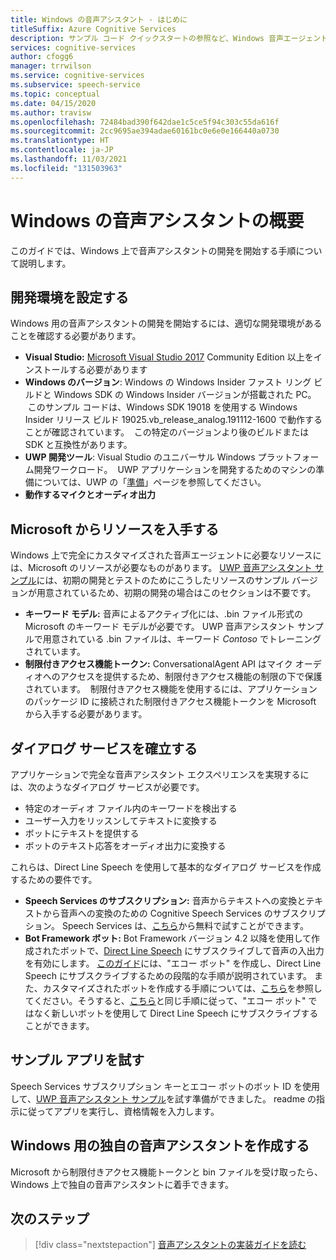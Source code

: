 ```yaml
---
title: Windows の音声アシスタント - はじめに
titleSuffix: Azure Cognitive Services
description: サンプル コード クイックスタートの参照など、Windows 音声エージェントの開発を開始する手順。
services: cognitive-services
author: cfogg6
manager: trrwilson
ms.service: cognitive-services
ms.subservice: speech-service
ms.topic: conceptual
ms.date: 04/15/2020
ms.author: travisw
ms.openlocfilehash: 72484bad390f642dae1c5ce5f94c303c55da616f
ms.sourcegitcommit: 2cc9695ae394adae60161bc0e6e0e166440a0730
ms.translationtype: HT
ms.contentlocale: ja-JP
ms.lasthandoff: 11/03/2021
ms.locfileid: "131503963"
---
```

# <a name="getting-started-with-voice-assistants-on-windows"></a>Windows の音声アシスタントの概要

このガイドでは、Windows 上で音声アシスタントの開発を開始する手順について説明します。

## <a name="set-up-your-development-environment"></a>開発環境を設定する

Windows 用の音声アシスタントの開発を開始するには、適切な開発環境があることを確認する必要があります。

- **Visual Studio:** [Microsoft Visual Studio 2017](https://visualstudio.microsoft.com/) Community Edition 以上をインストールする必要があります
- **Windows のバージョン**: Windows の Windows Insider ファスト リング ビルドと Windows SDK の Windows Insider バージョンが搭載された PC。  このサンプル コードは、Windows SDK 19018 を使用する Windows Insider リリース ビルド 19025.vb_release_analog.191112-1600 で動作することが確認されています。  この特定のバージョンより後のビルドまたは SDK と互換性があります。
- **UWP 開発ツール**: Visual Studio のユニバーサル Windows プラットフォーム開発ワークロード。  UWP アプリケーションを開発するためのマシンの準備については、UWP の「[準備](/windows/uwp/get-started/get-set-up)」ページを参照してください。
- **動作するマイクとオーディオ出力**

## <a name="obtain-resources-from-microsoft"></a>Microsoft からリソースを入手する

Windows 上で完全にカスタマイズされた音声エージェントに必要なリソースには、Microsoft のリソースが必要なものがあります。 [UWP 音声アシスタント サンプル](windows-voice-assistants-faq.yml#the-uwp-voice-assistant-sample)には、初期の開発とテストのためにこうしたリソースのサンプル バージョンが用意されているため、初期の開発の場合はこのセクションは不要です。

- **キーワード モデル:** 音声によるアクティブ化には、.bin ファイル形式の Microsoft のキーワード モデルが必要です。 UWP 音声アシスタント サンプルで用意されている .bin ファイルは、キーワード *Contoso* でトレーニングされています。
- **制限付きアクセス機能トークン:** ConversationalAgent API はマイク オーディオへのアクセスを提供するため、制限付きアクセス機能の制限の下で保護されています。  制限付きアクセス機能を使用するには、アプリケーションのパッケージ ID に接続された制限付きアクセス機能トークンを Microsoft から入手する必要があります。

## <a name="establish-a-dialog-service"></a>ダイアログ サービスを確立する

アプリケーションで完全な音声アシスタント エクスペリエンスを実現するには、次のようなダイアログ サービスが必要です。

- 特定のオーディオ ファイル内のキーワードを検出する
- ユーザー入力をリッスンしてテキストに変換する
- ボットにテキストを提供する
- ボットのテキスト応答をオーディオ出力に変換する

これらは、Direct Line Speech を使用して基本的なダイアログ サービスを作成するための要件です。

- **Speech Services のサブスクリプション:** 音声からテキストへの変換とテキストから音声への変換のための Cognitive Speech Services のサブスクリプション。 Speech Services は、[こちら](./overview.md#try-the-speech-service-for-free)から無料で試すことができます。
- **Bot Framework ボット:** Bot Framework バージョン 4.2 以降を使用して作成されたボットで、[Direct Line Speech](./direct-line-speech.md) にサブスクライブして音声の入出力を有効にします。 [このガイド](./tutorial-voice-enable-your-bot-speech-sdk.md)には、"エコー ボット" を作成し、Direct Line Speech にサブスクライブするための段階的な手順が説明されています。 また、カスタマイズされたボットを作成する手順については、[こちら](https://blog.botframework.com/2018/05/07/build-a-microsoft-bot-framework-bot-with-the-bot-builder-sdk-v4/)を参照してください。そうすると、[こちら](./tutorial-voice-enable-your-bot-speech-sdk.md)と同じ手順に従って、"エコー ボット" ではなく新しいボットを使用して Direct Line Speech にサブスクライブすることができます。

## <a name="try-out-the-sample-app"></a>サンプル アプリを試す

Speech Services サブスクリプション キーとエコー ボットのボット ID を使用して、[UWP 音声アシスタント サンプル](windows-voice-assistants-faq.yml#the-uwp-voice-assistant-sample)を試す準備ができました。 readme の指示に従ってアプリを実行し、資格情報を入力します。

## <a name="create-your-own-voice-assistant-for-windows"></a>Windows 用の独自の音声アシスタントを作成する

Microsoft から制限付きアクセス機能トークンと bin ファイルを受け取ったら、Windows 上で独自の音声アシスタントに着手できます。

## <a name="next-steps"></a>次のステップ

> [!div class="nextstepaction"]
> [音声アシスタントの実装ガイドを読む](windows-voice-assistants-implementation-guide.md)
